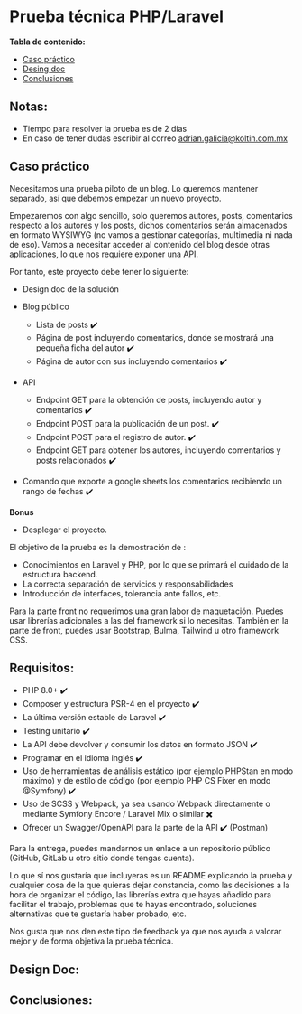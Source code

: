 # Prueba técnica PHP/Laravel

**Tabla de contenido:**
 - [Caso práctico](#use-case)
 - [Desing doc](#design-doc)
 - [Conclusiones](#conclutions)

## Notas:

- Tiempo para resolver la prueba es de 2 días
- En caso de tener dudas escribir al correo <adrian.galicia@koltin.com.mx>

<a id="use-case"></a>
## Caso práctico

Necesitamos una prueba piloto de un blog. Lo queremos mantener separado, así que debemos empezar un nuevo proyecto.

Empezaremos con algo sencillo, solo queremos autores, posts, comentarios respecto a los autores y los posts, dichos comentarios serán almacenados en formato WYSIWYG (no vamos a gestionar categorías, multimedia ni nada de eso). Vamos a necesitar acceder al contenido del blog desde otras aplicaciones, lo que nos requiere exponer una API.

Por tanto, este proyecto debe tener lo siguiente:

- Design doc de la solución

- Blog público
    - Lista de posts :heavy_check_mark:
    - Página de post incluyendo comentarios, donde se mostrará una pequeña ficha del autor :heavy_check_mark:
    - Página de autor con sus incluyendo comentarios :heavy_check_mark:

- API
    - Endpoint GET para la obtención de posts, incluyendo autor y comentarios :heavy_check_mark:
    - Endpoint POST para la publicación de un post. :heavy_check_mark:
    - Endpoint POST para el registro de autor. :heavy_check_mark:
    - Endpoint GET para obtener los autores, incluyendo comentarios y posts relacionados :heavy_check_mark:

- Comando que exporte a google sheets los comentarios recibiendo un rango de fechas :heavy_check_mark:

**Bonus**

- Desplegar el proyecto.

El objetivo de la prueba es la demostración de :
- Conocimientos en Laravel y PHP, por lo que se primará el cuidado de la estructura backend.
- La correcta separación de servicios y responsabilidades
- Introducción de interfaces, tolerancia ante fallos, etc.

Para la parte front no requerimos una gran labor de maquetación. Puedes usar librerías adicionales a las del framework si lo necesitas. También en la parte de front, puedes usar Bootstrap, Bulma, Tailwind u otro framework CSS.

## Requisitos:

- PHP 8.0+ :heavy_check_mark: 
- Composer y estructura PSR-4 en el proyecto :heavy_check_mark:
- La última versión estable de Laravel :heavy_check_mark:
- Testing unitario :heavy_check_mark:
- La API debe devolver y consumir los datos en formato JSON :heavy_check_mark:
- Programar en el idioma inglés :heavy_check_mark:
- Uso de herramientas de análisis estático (por ejemplo PHPStan en modo máximo) y de estilo de código (por ejemplo PHP CS Fixer en modo @Symfony) :heavy_check_mark:
- Uso de SCSS y Webpack, ya sea usando Webpack directamente o mediante Symfony Encore / Laravel Mix o similar :heavy_multiplication_x:
- Ofrecer un Swagger/OpenAPI para la parte de la API :heavy_check_mark: (Postman)

Para la entrega, puedes mandarnos un enlace a un repositorio público (GitHub, GitLab u otro sitio donde tengas cuenta).

Lo que sí nos gustaría que incluyeras es un README explicando la prueba y cualquier cosa de la que quieras dejar constancia, como las decisiones a la hora de organizar el código, las librerías extra que hayas añadido para facilitar el trabajo, problemas que te hayas encontrado, soluciones alternativas que te gustaría haber probado, etc.

Nos gusta que nos den este tipo de feedback ya que nos ayuda a valorar mejor y de forma objetiva la prueba técnica.
<a id="design-doc"></a>
## Design Doc:



<a id="conclutions"></a>
## Conclusiones:

